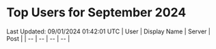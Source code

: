 # Top Users for September 2024
Last Updated: 09/01/2024 01:42:01 UTC
| User | Display Name | Server | Post |
| -- | -- | -- | -- |
